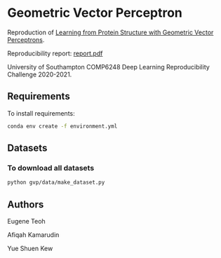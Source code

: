 # Geometric Vector Perceptron

Reproduction of [Learning from Protein Structure with Geometric Vector Perceptrons](https://openreview.net/pdf?id=1YLJDvSx6J4).

Reproducibility report: [report.pdf](report.pdf)

University of Southampton COMP6248 Deep Learning Reproducibility Challenge 2020-2021.

## Requirements

To install requirements:

```bash
conda env create -f environment.yml
```

## Datasets

### To download all datasets

```bash
python gvp/data/make_dataset.py
```

## Authors

Eugene Teoh

Afiqah Kamarudin

Yue Shuen Kew
